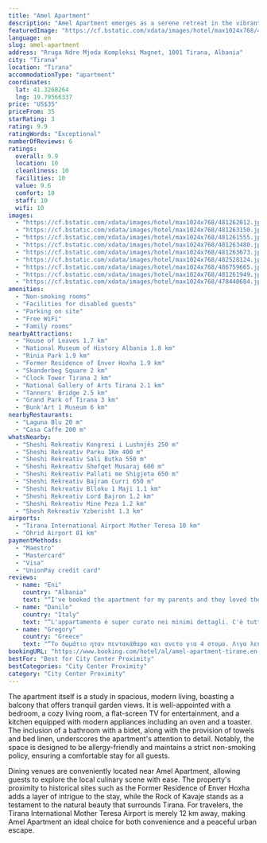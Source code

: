 ```yaml
---
title: "Amel Apartment"
description: "Amel Apartment emerges as a serene retreat in the vibrant heart of Tirana, positioned just a short distance from the iconic Skanderbeg Square and the scenic Dajti Ekspres Cable Car."
featuredImage: "https://cf.bstatic.com/xdata/images/hotel/max1024x768/481262012.jpg?k=0a99b9bb265f59f1f4256f4f0bdeacab8912ba384dfec4b1244e1dc24b5dc887&o=&hp=1"
language: en
slug: amel-apartment
address: "Rruga Ndre Mjeda Kompleksi Magnet, 1001 Tirana, Albania"
city: "Tirana"
location: "Tirana"
accommodationType: "apartment"
coordinates:
  lat: 41.3268264
  lng: 19.79566337
price: "US$35"
priceFrom: 35
starRating: 3
rating: 9.9
ratingWords: "Exceptional"
numberOfReviews: 6
ratings:
  overall: 9.9
  location: 10
  cleanliness: 10
  facilities: 10
  value: 9.6
  comfort: 10
  staff: 10
  wifi: 10
images:
  - "https://cf.bstatic.com/xdata/images/hotel/max1024x768/481262012.jpg?k=0a99b9bb265f59f1f4256f4f0bdeacab8912ba384dfec4b1244e1dc24b5dc887&o=&hp=1"
  - "https://cf.bstatic.com/xdata/images/hotel/max1024x768/481263150.jpg?k=d0740aa361f8b1b19602be79e5af3fd0af4cc05ed37e4c9a5e82c4c53e3f207a&o=&hp=1"
  - "https://cf.bstatic.com/xdata/images/hotel/max1024x768/481261555.jpg?k=2a91b6f62d404328f0491c8127bf1ca097d37d9bd5b89c19dffd2f00ea30e6af&o=&hp=1"
  - "https://cf.bstatic.com/xdata/images/hotel/max1024x768/481263480.jpg?k=3e07edebc7007e6a2173c4c6790c349c6a23827601e3263addb0b636baa35e1b&o=&hp=1"
  - "https://cf.bstatic.com/xdata/images/hotel/max1024x768/481263673.jpg?k=1d4282b05de88ff278caa537c09c9b7aa571a89a88a8ec57f446656058994245&o=&hp=1"
  - "https://cf.bstatic.com/xdata/images/hotel/max1024x768/482528124.jpg?k=7774e921c813a5cfa58490ed0cf4932e50d149db978aaecf64b987a41436a6e2&o=&hp=1"
  - "https://cf.bstatic.com/xdata/images/hotel/max1024x768/486759665.jpg?k=baf94c0e43d14f5bc911493b345aba08765724ba3ed68aa2361d6d2be6442fb4&o=&hp=1"
  - "https://cf.bstatic.com/xdata/images/hotel/max1024x768/481261949.jpg?k=6545df34a7a07460a78a2eee870a11d815d93b2fa5bcc2aed80ececb1a18a056&o=&hp=1"
  - "https://cf.bstatic.com/xdata/images/hotel/max1024x768/478440684.jpg?k=60f1aa8cb4872e2020a88d240cee7bd71f1fb82d76a08e4c8ecdd8283d3eabe8&o=&hp=1"
amenities:
  - "Non-smoking rooms"
  - "Facilities for disabled guests"
  - "Parking on site"
  - "Free WiFi"
  - "Family rooms"
nearbyAttractions:
  - "House of Leaves 1.7 km"
  - "National Museum of History Albania 1.8 km"
  - "Rinia Park 1.9 km"
  - "Former Residence of Enver Hoxha 1.9 km"
  - "Skanderbeg Square 2 km"
  - "Clock Tower Tirana 2 km"
  - "National Gallery of Arts Tirana 2.1 km"
  - "Tanners' Bridge 2.5 km"
  - "Grand Park of Tirana 3 km"
  - "Bunk'Art 1 Museum 6 km"
nearbyRestaurants:
  - "Laguna Blu 20 m"
  - "Casa Caffe 200 m"
whatsNearby:
  - "Sheshi Rekreativ Kongresi i Lushnjës 250 m"
  - "Sheshi Rekreativ Parku 1Km 400 m"
  - "Sheshi Rekreativ Sali Butka 550 m"
  - "Sheshi Rekreativ Shefqet Musaraj 600 m"
  - "Sheshi Rekreativ Pallati me Shigjeta 650 m"
  - "Sheshi Rekreativ Bajram Curri 650 m"
  - "Sheshi Rekreativ Blloku 1 Maji 1.1 km"
  - "Sheshi Rekreativ Lord Bajron 1.2 km"
  - "Sheshi Rekreativ Mine Peza 1.2 km"
  - "Shesh Rekreativ Yzberisht 1.3 km"
airports:
  - "Tirana International Airport Mother Teresa 10 km"
  - "Ohrid Airport 81 km"
paymentMethods:
  - "Maestro"
  - "Mastercard"
  - "Visa"
  - "UnionPay credit card"
reviews:
  - name: "Eni"
    country: "Albania"
    text: "“I've booked the apartment for my parents and they loved their stay here. The apartment was spotlessly clean, beautifully decorated, and well-maintained. Located in a peaceful neighbourhood, only 15 mins by walk to city center, it's a perfect place...”"
  - name: "Danilo"
    country: "Italy"
    text: "“L'appartamento è super curato nei minimi dettagli. C'è tutto il necessario per soggiornare in estrema tranquillità. Addirittura abbiamo trovato delle bottiglie di acqua nel frigo, che non tutti fanno trovare e della frutta fresca. La posizione è...”"
  - name: "Gregory"
    country: "Greece"
    text: "“Το δωμάτιο ηταν πεντακάθαρο και ανετο για 4 στομα. Λιγα λεπτα απο την κεντρική πλατεία. Ο οικοδεσπότης πολυ καλος ευγενικός και εξυπηρετικος. Το συστήνω ανεπιφύλακτα”"
bookingURL: "https://www.booking.com/hotel/al/amel-apartment-tirane.en-gb.html?aid=8035640"
bestFor: "Best for City Center Proximity"
bestCategories: "City Center Proximity"
category: "City Center Proximity"
---
```


The apartment itself is a study in spacious, modern living, boasting a balcony that offers tranquil garden views. It is well-appointed with a bedroom, a cozy living room, a flat-screen TV for entertainment, and a kitchen equipped with modern appliances including an oven and a toaster. The inclusion of a bathroom with a bidet, along with the provision of towels and bed linen, underscores the apartment's attention to detail. Notably, the space is designed to be allergy-friendly and maintains a strict non-smoking policy, ensuring a comfortable stay for all guests.

Dining venues are conveniently located near Amel Apartment, allowing guests to explore the local culinary scene with ease. The property's proximity to historical sites such as the Former Residence of Enver Hoxha adds a layer of intrigue to the stay, while the Rock of Kavaje stands as a testament to the natural beauty that surrounds Tirana. For travelers, the Tirana International Mother Teresa Airport is merely 12 km away, making Amel Apartment an ideal choice for both convenience and a peaceful urban escape.